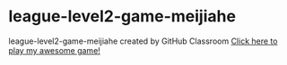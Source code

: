 # league-level2-game-meijiahe
league-level2-game-meijiahe created by GitHub Classroom
<a href="https://github.com/League-level2-student/league-level2-game-meijiahe/blob/master/src/breakoutfinishedgame.jar?raw=true">Click here to play my awesome game!</a>

